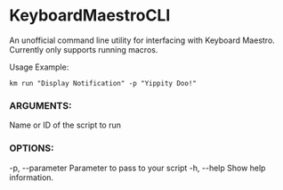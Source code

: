 # KeyboardMaestroCLI
An unofficial command line utility for interfacing with Keyboard Maestro.  Currently only supports running macros.

Usage Example:
```
km run "Display Notification" -p "Yippity Doo!"
```

### ARGUMENTS:
  <name-or-id>            Name or ID of the script to run

### OPTIONS:
  -p, --parameter <parameter>
                          Parameter to pass to your script
  -h, --help              Show help information.
